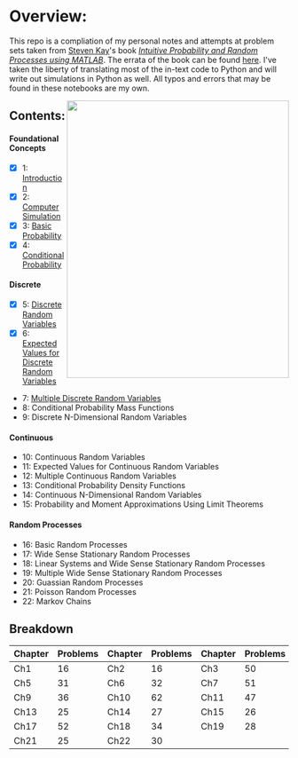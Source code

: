 # Overview:

This repo is a compliation of my personal notes and attempts at problem sets taken from [Steven Kay](https://web.uri.edu/engineering/meet/skay/)'s book [_Intuitive Probability and Random Processes using MATLAB_](https://www.ele.uri.edu/faculty/kay/New%20web/downloadable%20files/book_total.pdf). The errata of the book can be found [here](https://www.ele.uri.edu/faculty/kay/New%20web/corrections.pdf). I've taken the liberty of translating most of the in-text code to Python and will write out simulations in Python as well. All typos and errors that may be found in these notebooks are my own. 

<img align="right" width="400" height="500" src="https://media.springernature.com/w306/springer-static/cover-hires/book/978-0-387-24158-6">

## Contents:

#### Foundational Concepts
- [x] 1: [Introduction](https://github.com/VictorCannestro/Intuitive_Probability_and_Random_Processes/blob/master/CH1_Introduction.ipynb) 
- [x] 2: [Computer Simulation](https://github.com/VictorCannestro/Intuitive_Probability_and_Random_Processes/blob/master/CH2_Computer_Simulation.ipynb) 
- [x] 3: [Basic Probability](https://github.com/VictorCannestro/Intuitive_Probability_and_Random_Processes/blob/master/CH3_Basic_Probability.ipynb) 
- [x] 4: [Conditional Probability](https://github.com/VictorCannestro/Intuitive_Probability_and_Random_Processes/blob/master/CH4_Conditional_Probability.ipynb) 

#### Discrete
- [x] 5: [Discrete Random Variables](https://github.com/VictorCannestro/Intuitive_Probability_and_Random_Processes/blob/master/CH5_Discrete_Random_Variables.ipynb) 
- [x] 6: [Expected Values for Discrete Random Variables](https://github.com/VictorCannestro/Intuitive_Probability_and_Random_Processes/blob/master/CH6_Expected_Values_for_Discrete_Random_Variables.ipynb)
- 7: [Multiple Discrete Random Variables](https://github.com/VictorCannestro/Intuitive_Probability_and_Random_Processes/blob/master/CH7_Multiple_Discrete_Random_Variables.ipynb)
- 8: Conditional Probability Mass Functions 
- 9: Discrete N-Dimensional Random Variables 

#### Continuous
- 10: Continuous Random Variables 
- 11: Expected Values for Continuous Random Variables 
- 12: Multiple Continuous Random Variables 
- 13: Conditional Probability Density Functions
- 14: Continuous N-Dimensional Random Variables 
- 15: Probability and Moment Approximations Using Limit Theorems 

#### Random Processes
- 16: Basic Random Processes 
- 17: Wide Sense Stationary Random Processes 
- 18: Linear Systems and Wide Sense Stationary Random Processes 
- 19: Multiple Wide Sense Stationary Random Processes 
- 20: Guassian Random Processes
- 21: Poisson Random Processes 
- 22: Markov Chains

## Breakdown
Chapter|Problems|Chapter|Problems|Chapter|Problems|Chapter|Problems
-------|--------|-------|--------|-------|--------|-------|--------
Ch1    |  16    |  Ch2  |   16   |   Ch3 |   50   |   Ch4 |   43       
Ch5    |  31    |  Ch6  |  32    |  Ch7  |   51   |   Ch8 |   32          
Ch9    |   36   | Ch10  |   62   | Ch11  |  47    |  Ch12 |   56           
Ch13   |   25   |   Ch14|   27   | Ch15  |   26   |  Ch16 |   34     
Ch17   |   52   |   Ch18|   34   |   Ch19|   28   | Ch20  |   31    
Ch21   |  25    |  Ch22 |   30   |       |        | **Total:**| 784     

